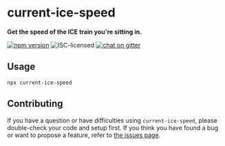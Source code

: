 # current-ice-speed

**Get the speed of the ICE train you're sitting in.**

[![npm version](https://img.shields.io/npm/v/current-ice-speed.svg)](https://www.npmjs.com/package/current-ice-speed)
![ISC-licensed](https://img.shields.io/github/license/derhuerst/current-ice-speed.svg)
[![chat on gitter](https://badges.gitter.im/derhuerst.svg)](https://gitter.im/derhuerst)


## Usage

```shell
npx current-ice-speed
```


## Contributing

If you have a question or have difficulties using `current-ice-speed`, please double-check your code and setup first. If you think you have found a bug or want to propose a feature, refer to [the issues page](https://github.com/derhuerst/current-ice-speed/issues).
